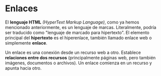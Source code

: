 # Enlaces

El **lenguaje HTML** *(HyperText Markup Language)*, como ya hemos mencionado anteriormente, es un lenguaje de marcas. Literalmente, podría ser traducido como "lenguaje de marcado para hipertexto".
El elemento principal del **hipertexto** es el hiperenlace, también llamado enlace web o simplemente **enlace**.

Un enlace es una conexión desde un recurso web a otro. Establece **relaciones entre dos recursos** (principalmente páginas web, pero también imágenes, documentos o archivos). Un enlace comienza en un recurso y apunta hacia otro.
